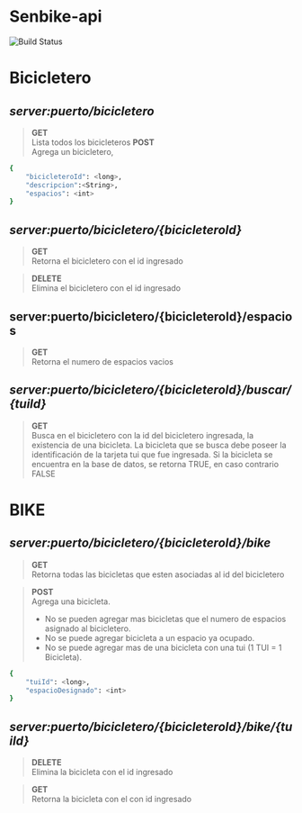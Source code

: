 # Senbike-api
![Build Status](https://66.media.tumblr.com/92bad2e4f58f7a89cbdb0689e7e56a83/6497e73f0aa1a381-13/s1280x1920/a7051af84cb644b74a5ea65f40c7cbe8cf5f2ba9.png)
# Bicicletero
 
## ***server:puerto/bicicletero***


> **GET** \
>Lista todos los bicicleteros
**POST** \
>Agrega un bicicletero, 
```sh
{
    "bicicleteroId": <long>,
    "descripcion":<String>,
    "espacios": <int>
}
```
 
## ***server:puerto/bicicletero/{bicicleteroId}***

> **GET** \
> Retorna el bicicletero con el id ingresado

> **DELETE** \
> Elimina el bicicletero con el id ingresado

## server:puerto/bicicletero/{bicicleteroId}/espacios

> **GET** \
> Retorna el numero de espacios vacios
  
## ***server:puerto/bicicletero/{bicicleteroId}/buscar/{tuiId}***
> **GET** \
> Busca en el bicicletero con la id del bicicletero ingresada, la existencia de una bicicleta.
 La bicicleta que se busca debe poseer la identificación de la tarjeta tui que fue ingresada. 
 Si la bicicleta se encuentra en la base de datos, se retorna TRUE, en caso contrario FALSE

# BIKE
 
## ***server:puerto/bicicletero/{bicicleteroId}/bike***

> **GET** \
>Retorna todas las bicicletas que esten asociadas al id del bicicletero

> **POST** \
>   Agrega una bicicleta. 
> - No se pueden agregar mas bicicletas que el numero de espacios asignado al bicicletero.
> - No se puede agregar bicicleta a un espacio ya ocupado.
> - No se puede agregar mas de una bicicleta con una tui (1 TUI = 1 Bicicleta).
```sh
{
    "tuiId": <long>,
    "espacioDesignado": <int>
}
```

 ## ***server:puerto/bicicletero/{bicicleteroId}/bike/{tuiId}***
 
> **DELETE** \
> Elimina la bicicleta con el id ingresado

> **GET** \
> Retorna la bicicleta con el con id ingresado


